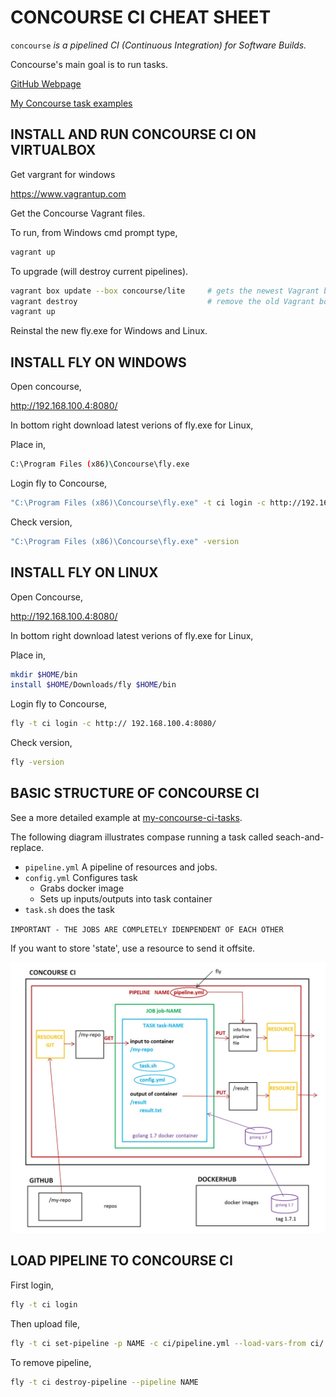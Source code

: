# CONCOURSE CI CHEAT SHEET

`concourse` _is a pipelined CI (Continuous Integration) for
Software Builds._

Concourse's main goal is to run tasks.

[GitHub Webpage](https://jeffdecola.github.io/my-cheat-sheets/)

[My Concourse task examples](https://jeffdecola.github.io/my-concourse-ci-tasks/)

## INSTALL AND RUN CONCOURSE CI ON VIRTUALBOX

Get vargrant for windows

https://www.vagrantup.com

Get the Concourse Vagrant files. 

To run, from Windows cmd prompt type,

```bash
vagrant up
```

To upgrade (will destroy current pipelines).

```bash
vagrant box update --box concourse/lite     # gets the newest Vagrant box
vagrant destroy                             # remove the old Vagrant box
vagrant up 
```

Reinstal the new fly.exe for Windows and Linux.


## INSTALL FLY ON WINDOWS

Open concourse,

http://192.168.100.4:8080/

In bottom right download latest verions of fly.exe for Linux,

Place in,

```bash
C:\Program Files (x86)\Concourse\fly.exe
```

Login fly to Concourse,

```bash
"C:\Program Files (x86)\Concourse\fly.exe" -t ci login -c http://192.168.100.4:8080/
```

Check version,

```bash
"C:\Program Files (x86)\Concourse\fly.exe" -version
```

## INSTALL FLY ON LINUX

Open Concourse,

http://192.168.100.4:8080/

In bottom right download latest verions of fly.exe for Linux,

Place in,

```bash
mkdir $HOME/bin
install $HOME/Downloads/fly $HOME/bin
```

Login fly to Concourse,

```bash
fly -t ci login -c http:// 192.168.100.4:8080/
```

Check version,

```bash
fly -version
```

## BASIC STRUCTURE OF CONCOURSE CI

See a more detailed example at
[my-concourse-ci-tasks](https://jeffdecola.github.io/my-concourse-ci-tasks/).

The following diagram illustrates compase running a task called seach-and-replace.

* `pipeline.yml` A pipeline of resources and jobs.
* `config.yml` Configures task
    * Grabs docker image 
    * Sets up inputs/outputs into task container
* `task.sh` does the task

`IMPORTANT - THE JOBS ARE COMPLETELY IDENPENDENT OF EACH OTHER`

If you want to store 'state', use a resource to send it offsite.

![IMAGE - concourse cheat sheet structure - IMAGE](../docs/pics/Concourse-structure.jpg)

## LOAD PIPELINE TO CONCOURSE CI

First login,

```bash
fly -t ci login
```

Then upload file,

```bash
fly -t ci set-pipeline -p NAME -c ci/pipeline.yml --load-vars-from ci/.credentials.yml
```

To remove pipeline,

```bash
fly -t ci destroy-pipeline --pipeline NAME
```

